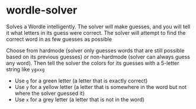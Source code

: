 # wordle-solver

Solves a Wordle intelligently. The solver will make guesses, and you will tell it what letters in its guess were correct. The solver will attempt to find the correct word in as few guesses as possible

Choose from hardmode (solver only guesses words that are still possible based on its previous guesses) or non-hardmode (solver can always guess any word). Then tell the solver the colors for its guesses with a 5-letter string like `ygxxg`
- Use `g` for a green letter (a letter that is exactly correct)
- Use `y` for a yellow letter (a letter that is somewhere in the word but not where the solver guessed it)
- Use `x` for a grey letter (a letter that is not in the word)
